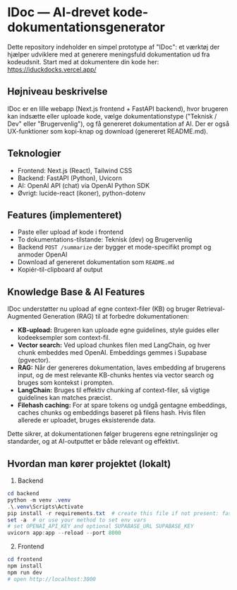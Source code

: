 # IDoc — AI-drevet kode-dokumentationsgenerator

Dette repository indeholder en simpel prototype af "IDoc": et værktøj der hjælper udviklere med at generere meningsfuld dokumentation ud fra kodeudsnit.
Start med at dokumentere din kode her: https://iduckdocks.vercel.app/

## Højniveau beskrivelse

IDoc er en lille webapp (Next.js frontend + FastAPI backend), hvor brugeren kan indsætte eller uploade kode, vælge dokumentationstype ("Teknisk / Dev" eller "Brugervenlig"), og få genereret dokumentation af AI. Der er også UX-funktioner som kopi-knap og download (genereret README.md).

## Teknologier

- Frontend: Next.js (React), Tailwind CSS
- Backend: FastAPI (Python), Uvicorn
- AI: OpenAI API (chat) via OpenAI Python SDK
- Øvrigt: lucide-react (ikoner), python-dotenv

## Features (implementeret)

- Paste eller upload af kode i frontend
- To dokumentations-tilstande: Teknisk (dev) og Brugervenlig
- Backend `POST /summarize` der bygger et mode-specifikt prompt og anmoder OpenAI
- Download af genereret dokumentation som `README.md`
- Kopiér-til-clipboard af output

## Knowledge Base & AI Features

IDoc understøtter nu upload af egne context-filer (KB) og bruger Retrieval-Augmented Generation (RAG) til at forbedre dokumentationen:

- **KB-upload:** Brugeren kan uploade egne guidelines, style guides eller kodeeksempler som context-fil.
- **Vector search:** Ved upload chunkes filen med LangChain, og hver chunk embeddes med OpenAI. Embeddings gemmes i Supabase (pgvector).
- **RAG:** Når der genereres dokumentation, laves embedding af brugerens input, og de mest relevante KB-chunks hentes via vector search og bruges som kontekst i prompten.
- **LangChain:** Bruges til effektiv chunking af context-filer, så vigtige guidelines kan matches præcist.
- **Filehash caching:** For at spare tokens og undgå gentagne embeddings, caches chunks og embeddings baseret på filens hash. Hvis filen allerede er uploadet, bruges eksisterende data.

Dette sikrer, at dokumentationen følger brugerens egne retningslinjer og standarder, og at AI-outputtet er både relevant og effektivt.

## Hvordan man kører projektet (lokalt)

1. Backend

```powershell
cd backend
python -m venv .venv
.\.venv\Scripts\Activate
pip install -r requirements.txt  # create this file if not present: fastapi uvicorn openai python-dotenv supabase
set -a  # or use your method to set env vars
# set OPENAI_API_KEY and optional SUPABASE_URL SUPABASE_KEY
uvicorn app:app --reload --port 8000
```

2. Frontend

```powershell
cd frontend
npm install
npm run dev
# open http://localhost:3000
```
